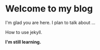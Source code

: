 # Welcome to my blog

I'm glad you are here. I plan to talk about ...

How to use jekyll.

**I'm still learning.**

